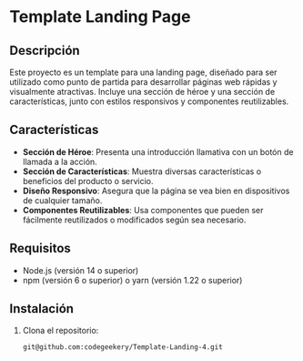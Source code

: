 # Template Landing Page

## Descripción

Este proyecto es un template para una landing page, diseñado para ser utilizado como punto de partida para desarrollar páginas web rápidas y visualmente atractivas. Incluye una sección de héroe y una sección de características, junto con estilos responsivos y componentes reutilizables.

## Características

- **Sección de Héroe**: Presenta una introducción llamativa con un botón de llamada a la acción.
- **Sección de Características**: Muestra diversas características o beneficios del producto o servicio.
- **Diseño Responsivo**: Asegura que la página se vea bien en dispositivos de cualquier tamaño.
- **Componentes Reutilizables**: Usa componentes que pueden ser fácilmente reutilizados o modificados según sea necesario.

## Requisitos

- Node.js (versión 14 o superior)
- npm (versión 6 o superior) o yarn (versión 1.22 o superior)

## Instalación

1. Clona el repositorio:

   ```sh
   git@github.com:codegeekery/Template-Landing-4.git